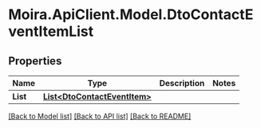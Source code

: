 # Moira.ApiClient.Model.DtoContactEventItemList

## Properties

Name | Type | Description | Notes
------------ | ------------- | ------------- | -------------
**List** | [**List&lt;DtoContactEventItem&gt;**](DtoContactEventItem.md) |  | 

[[Back to Model list]](../../README.md#documentation-for-models) [[Back to API list]](../../README.md#documentation-for-api-endpoints) [[Back to README]](../../README.md)

